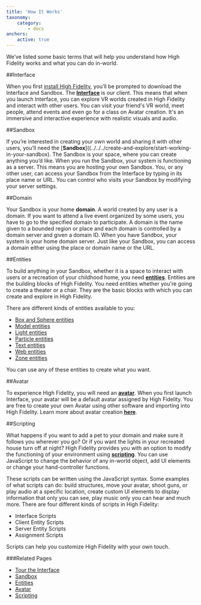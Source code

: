 ```yaml
---
title: 'How It Works'
taxonomy:
    category:
        - docs
anchors:
    active: true
---
```


We’ve listed some basic terms that will help you understand how High Fidelity works and what you can do in-world. 

##Interface

When you first [install High Fidelity](../../installation), you’ll be prompted to download the Interface and Sandbox. 
The [**Interface**](../../../create-and-explore/explore-interface) is our client. This means that when you launch Interface, you can explore VR worlds created in High Fidelity and interact with other users. You can visit your friend's VR world, meet people, attend events and even go for a class on Avatar creation. It's an immersive and interactive experience with realistic visuals and audio. 



##Sandbox

If you’re interested in creating your own world and sharing it with other users, you’ll need the [**Sandbox**]((../../../create-and-explore/start-working-in-your-sandbox). The Sandbox is your space, where you can create anything you’d like. When you run the Sandbox, your system is functioning as a server. This means you are hosting your own Sandbox. You, or any other user, can access your Sandbox from the Interface by typing in its place name or URL. You can control who visits your Sandbox by modifying your server settings.  



##Domain

Your Sandbox is your home **domain**. A world created by any user is a domain. If you want to attend a live event organized by some users, you have to go to the specified domain to participate. A domain is the name given to a bounded region or place and each domain is controlled by a domain server and given a domain ID. When you have Sandbox, your system is your home domain server. Just like your Sandbox, you can access a domain either using the place or domain name or the URL. 



##Entities

To build anything in your Sandbox, whether it is a space to interact with users or a recreation of your childhood home, you need [**entities**](../../../create-and-explore/entities). Entities are the building blocks of High Fidelity. You need entities whether you're going to create a theater or a chair. They are the basic blocks with which you can create and explore in High Fidelity.

There are different kinds of entities available to you:
* [Box and Sphere entities](../../../create-and-explore/entities/box-and-sphere-entities)
* [Model entities](../../../create-and-explore/entities/model-entities)
* [Light entities](../../../create-and-explore/entities/light-entities)
* [Particle entities](../../../create-and-explore/entities/particle-entities)
* [Text entities](../../../create-and-explore/entities/text-entities)
* [Web entities](../../../create-and-explore/entities/web-entities)
* [Zone entities](../../../create-and-explore/entities/zone-entities)

You can use any of these entities to create what you want. 



##Avatar

To experience High Fidelity, you will need an [**avatar**](../../../create-and-explore/avatars). When you first launch Interface, your avatar will be a default avatar assigned by High Fidelity. You are free to create your own Avatar using other software and importing into High Fidelity. Learn more about avatar creation [**here**](../../../create-and-explore/avatars/create-avatars). 



##Scripting

What happens if you want to add a pet to your domain and make sure it follows you wherever you go? Or if you want the lights in your recreated house turn off at night? High Fidelity provides you with an option to modify the functioning of your environment using [**scripting**](../../../create-and-explore/all-about-scripting). You can use JavaScript to change the behavior of any in-world object, add UI elements or change your hand-controller functions. 

These scripts can be written using the JavaScript syntax. Some examples of what scripts can do: build structures, move your avatar, shoot guns, or play audio at a specific location, create custom UI elements to display information that only you can see, play music only you can hear and much more. There are four different kinds of scripts in High Fidelity:
* Interface Scripts
* Client Entity Scripts
* Server Entity Scripts
* Assignment Scripts

Scripts can help you customize High Fidelity with your own touch. 



###Related Pages

* [Tour the Interface](../../../create-and-explore/explore-interface)
* [Sandbox](../../../create-and-explore/start-working-in-your-sandbox)
* [Entities](../../../create-and-explore/entities)
* [Avatar](../../../create-and-explore/avatars)
* [Scripting](../../../create-and-explore/all-about-scripting)

